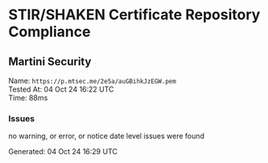# STIR/SHAKEN Certificate Repository Compliance

## Martini Security

Name: `https://p.mtsec.me/2e5a/auGBihkJzEGW.pem`\
Tested At: 04 Oct 24 16:22 UTC\
Time: 88ms

### Issues

no warning, or error, or notice date level issues were found

Generated: 04 Oct 24 16:29 UTC
